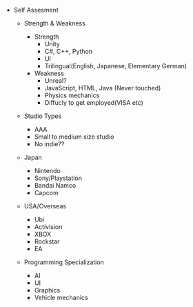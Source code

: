 - Self Assesment
    - Strength & Weakness
        - Strength
            - Unity
            - C#, C++, Python
            - UI
            - Trilingual(English, Japanese, Elementary German)
        - Weakness
          - Unreal?
          - JavaScript, HTML, Java (Never touched)
          - Physics mechanics
          - Diffucly to get employed(VISA etc)


    - Studio Types
        - AAA
        - Small to medium size studio
        - No indie??
    
     - Japan
        - Nintendo
        - Sony/Playstation
        - Bandai Namco
        - Capcom
     - USA/Overseas
        - Ubi
        - Activision
        - XBOX
        - Rockstar
        - EA
        
        
     
    - Programming Specialization
        - AI
        - UI
        - Graphics
        - Vehicle mechanics
